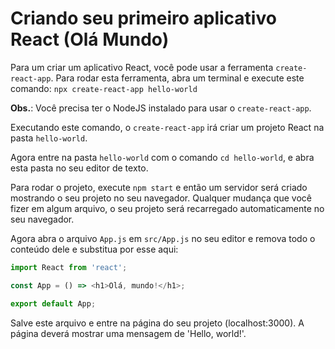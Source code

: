 # Criando seu primeiro aplicativo React (Olá Mundo)

Para um criar um aplicativo React, você pode usar a ferramenta `create-react-app`. Para rodar esta ferramenta, abra um terminal e execute este comando: `npx create-react-app hello-world`

**Obs.**: Você precisa ter o NodeJS instalado para usar o `create-react-app`.

Executando este comando, o `create-react-app` irá criar um projeto React na pasta `hello-world`.

Agora entre na pasta `hello-world` com o comando `cd hello-world`, e abra esta pasta no seu editor de texto.

Para rodar o projeto, execute `npm start` e então um servidor será criado mostrando o seu projeto no seu navegador. Qualquer mudança que você fizer em algum arquivo, o seu projeto será recarregado automaticamente no seu navegador.

Agora abra o arquivo `App.js` em `src/App.js` no seu editor e remova todo o conteúdo dele e substitua por esse aqui:

```js
import React from 'react';

const App = () => <h1>Olá, mundo!</h1>;

export default App;
```

Salve este arquivo e entre na página do seu projeto (localhost:3000). A página deverá mostrar uma mensagem de 'Hello, world!'.